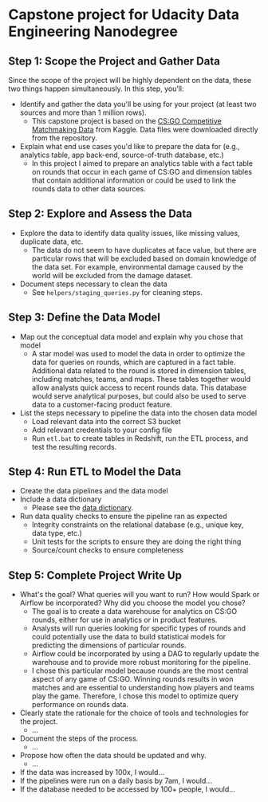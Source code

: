 # Capstone project for Udacity Data Engineering Nanodegree

## Step 1: Scope the Project and Gather Data
Since the scope of the project will be highly dependent on the data, these two things happen simultaneously. In this step, you’ll:
* Identify and gather the data you'll be using for your project (at least two sources and more than 1 million rows).
	- This capstone project is based on the [CS:GO Competitive Matchmaking Data](https://www.kaggle.com/skihikingkevin/csgo-matchmaking-damage) from Kaggle. Data files were downloaded directly from the repository.
* Explain what end use cases you'd like to prepare the data for (e.g., analytics table, app back-end, source-of-truth database, etc.)
	- In this project I aimed to prepare an analytics table with a fact table on rounds that occur in each game of CS:GO and dimension tables that contain additional information or could be used to link the rounds data to other data sources.

## Step 2: Explore and Assess the Data
* Explore the data to identify data quality issues, like missing values, duplicate data, etc.
	- The data do not seem to have duplicates at face value, but there are particular rows that will be excluded based on domain knowledge of the data set. For example, environmental damage caused by the world will be excluded from the damage dataset.
* Document steps necessary to clean the data
	- See `helpers/staging_queries.py` for cleaning steps.

## Step 3: Define the Data Model
* Map out the conceptual data model and explain why you chose that model
	- A star model was used to model the data in order to optimize the data for queries on rounds, which are captured in a fact table. Additional data related to the round is stored in dimension tables, including matches, teams, and maps. These tables together would allow analysts quick access to recent rounds data. This database would serve analytical purposes, but could also be used to serve data to a customer-facing product feature.
* List the steps necessary to pipeline the data into the chosen data model
	- Load relevant data into the correct S3 bucket
	- Add relevant credentials to your config file
	- Run `etl.bat` to create tables in Redshift, run the ETL process, and test the resulting records.

## Step 4: Run ETL to Model the Data
* Create the data pipelines and the data model
* Include a data dictionary
	- Please see the [data dictionary]().
* Run data quality checks to ensure the pipeline ran as expected
	- Integrity constraints on the relational database (e.g., unique key, data type, etc.)
	- Unit tests for the scripts to ensure they are doing the right thing
	- Source/count checks to ensure completeness

## Step 5: Complete Project Write Up
* What's the goal? What queries will you want to run? How would Spark or Airflow be incorporated? Why did you choose the model you chose?
	- The goal is to create a data warehouse for analytics on CS:GO rounds, either for use in analytics or in product features.
	- Analysts will run queries looking for specific types of rounds and could potentially use the data to build statistical models for predicting the dimensions of particular rounds.
	- Airflow could be incorporated by using a DAG to regularly update the warehouse and to provide more robust monitoring for the pipeline.
	- I chose this particular model because rounds are the most central aspect of any game of CS:GO. Winning rounds results in won matches and are essential to understanding how players and teams play the game. Therefore, I chose this model to optimize query performance on rounds data.
* Clearly state the rationale for the choice of tools and technologies for the project.
	- ...
* Document the steps of the process.
	- ...
* Propose how often the data should be updated and why.
	- ...
* If the data was increased by 100x, I would...
* If the pipelines were run on a daily basis by 7am, I would...
* If the database needed to be accessed by 100+ people, I would...
